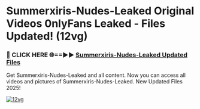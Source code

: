 # Summerxiris-Nudes-Leaked Original Videos 0nlyFans Leaked - Files Updated! (12vg)

<h3>🔴 CLICK HERE 🌐==►► <a href="https://tinyurl.com/4mcuefdz" rel="nofollow">Summerxiris-Nudes-Leaked Updated Files</a></h3>

Get Summerxiris-Nudes-Leaked and all content. Now you can access all videos and pictures of Summerxiris-Nudes-Leaked. New Updated Files 2025!

[![12vg](https://i.imgur.com/StAQSOY.gif)](https://tinyurl.com/4mcuefdz)
